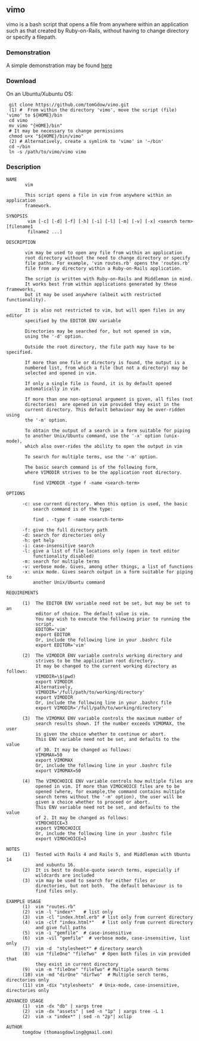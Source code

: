 ## vimo

   vimo is a bash script that opens a file from anywhere within an
application such as that created by Ruby-on-Rails, without having to 
change directory or specify a filepath.
### Demonstration
  
A simple demonstration may be found [here](https://asciinema.org/a/as606114p3ph827jeoue7h432)

### Download 
On an Ubuntu/Xubuntu OS:

     git clone https://github.com/tomGdow/vimo.git
     (1) #  From within the directory 'vimo', move the script (file) 'vimo' to ${HOME}/bin
     cd vimo
     mv vimo "{HOME}/bin"
     # It may be necessary to change permissions
     chmod u+x "${HOME}/bin/vimo"
     (2) # Alternatively, create a symlink to 'vimo' in '~/bin'
     cd ~/bin
     ln -s /path/to/vimo/vimo vimo

### Description    

    NAME
           vim
    
           This script opens a file in vim from anywhere within an application
           framework.  
    
    SYNOPSIS
            vim [-c] [-d] [-f] [-h] [-i] [-l] [-m] [-v] [-x] <search term> [filename1 
            filname2 ...]
    
    DESCRIPTION
    
           vim may be used to open any file from within an application 
           root directory without the need to change directory or specify 
           file paths. For example, 'vim routes.rb' opens the 'routes.rb' 
           file from any directory within a Ruby-on-Rails application.  
    
           The script is written with Ruby-on-Rails and Middleman in mind. 
           It works best from within applications generated by these frameworks,
           but it may be used anywhere (albeit with restricted functionality).
    
           It is also not restricted to vim, but will open files in any editor
           specified by the EDITOR ENV variable
    
           Directories may be searched for, but not opened in vim, 
           using the '-d' option.
    
           Outside the root directory, the file path may have to be specified.
    
           If more than one file or directory is found, the output is a 
           numbered list, from which a file (but not a directory) may be 
           selected and opened in vim. 
    
           If only a single file is found, it is by default opened 
           automatically in vim.
    
           If more than one non-optional argument is given, all files (not
           directories)  are opened in vim provided they exist in the
           current directory. This default behaviour may be over-ridden using
           the '-m' option. 
           
           To obtain the output of a search in a form suitable for piping
           to another Unix/Ubuntu command, use the '-x' option (unix-mode),
           which also over-rides the ability to open the output in vim
           
           To search for multiple terms, use the '-m' option. 
    
           The basic search command is of the following form, 
           where VIMODIR strives to be the application root directory.
    
              find VIMODIR -type f -name <search-term> 
    
    OPTIONS 
    
          -c: use current directory. When this option is used, the basic 
              search command is of the type:
             
              find . -type f -name <search-term>
           
          -f: give the full directory path
          -d: search for directories only
          -h: get help
          -i: case-insensitive search
          -l: give a list of file locations only (open in text editor 
              functionality disabled) 
          -m: search for multiple terms 
          -v: verbose mode. Gives, among other things, a list of functions
          -x: unix mode. Gives search output in a form suitable for piping to
              another Unix/Ubuntu command 
    
    REQUIREMENTS
          
          (1)  The EDITOR ENV variable need not be set, but may be set to an
               editor of choice. The default value is vim.
               You may wish to execute the following prior to running the
               script. 
               EDITOR='vim'
               export EDITOR
               Or, include the following line in your .bashrc file
               export EDITOR='vim'
    
          (2)  The VIMODIR ENV variable controls working directory and
               strives to be the application root directory.
               It may be changed to the current working directory as follows:
               VIMODIR=\$(pwd) 
               export VIMODIR
               Alternatively,
               VIMODIR='/full/path/to/working/directory' 
               export VIMODIR
               Or, include the following line in your .bashrc file
               export VIMODIR='/full/path/to/working/directory'
         
          (3)  The VIMOMAX ENV variable controls the maximum number of 
               search results shown. If the number exceeds VIMOMAX, the user
               is given the choice whether to continue or abort.
               This ENV variable need not be set, and defaults to the value
               of 30. It may be changed as follows:
               VIMOMAX=50
               export VIMOMAX
               Or, include the following line in your .bashrc file
               export VIMOMAX=50
    
          (4)  The VIMOCHOICE ENV variable controls how multiple files are 
               opened in vim. If more than VIMOCHOICE files are to be 
               opened (where, for example,the command contains multiple 
               search terms without the '-m' option), the user will be 
               given a choice whether to proceed or abort.
               This ENV variable need not be set, and defaults to the value
               of 2. It may be changed as follows:
               VIMOCHOICE=3
               export VIMOCHOICE
               Or, include the following line in your .bashrc file
               export VIMOCHOICE=3
    
    NOTES
          (1)  Tested with Rails 4 and Rails 5, and Middleman with Ubuntu 14
               and xubuntu 16.  
          (2)  It is best to double-quote search terms, especially if 
               wildcards are included 
          (3)  vim may be used to search for either files or 
               directories, but not both.  The default behaviour is to 
               find files only.
    
    EXAMPLE USAGE
          (1)  vim "routes.rb"  
          (2)  vim -l "index*"   # list only 
          (3)  vim -cl "index.html.erb" # list only from current directory
          (4)  vim -clf "index.html*"   # list only from current directory
               and give full paths
          (5)  vim -i "gemfile"  # case-insensitive
          (6)  vim -vil "gemfile"  # verbose mode, case-insensitive, list only
          (7)  vim -d  "stylesheet*" # directory search
          (8)  vim "fileOne" "fileTwo"  # Open both files in vim provided that
               they exist in current directory
          (9)  vim -m "fileOne" "fileTwo" # Multiple search terms
          (10) vim -md "dirOne" "dirTwo"  # Multiple serch terms, directories only
          (11) vim -dix "stylesheets"  # Unix-mode, case-insensitive, directories only
    
    ADVANCED USAGE
          (1)  vim -dx "db" | xargs tree
          (2)  vim -dx "assets" | sed -n "1p" | xargs tree -L 1
          (2)  vim -x "index*" | sed -n "2p"| xclip
    
    AUTHOR
          tomgdow (thomasgdowling@gmail.com)
          
